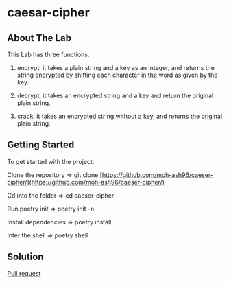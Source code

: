 # caesar-cipher

## About The Lab

This Lab has three functions:

1. encrypt, it takes a plain string and a key as an integer, and returns the string encrypted by shifting each character in the word as given by the key.

2. decrypt, it takes an encrypted string and a key and return the original plain string.

3. crack, it takes an encrypted string without a key, and returns the original plain string.

## Getting Started

To get started with the project:

Clone the repository => git clone [https://github.com/moh-ash96/caeser-cipher/](https://github.com/moh-ash96/caeser-cipher/)

Cd into the folder => cd caeser-cipher

Run poetry init => poetry init -n

Install dependencies => poetry install

Inter the shell => poetry shell

## Solution

[Pull request](http://www.github.com/moh-ash96/caesar-cipher/pull/1)